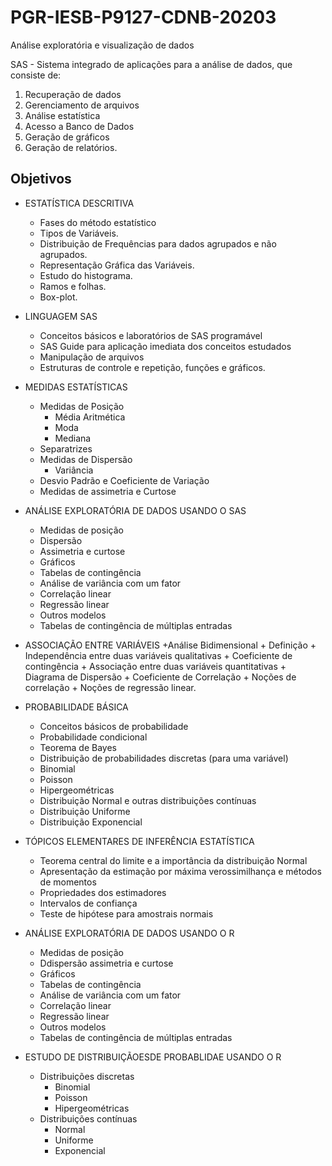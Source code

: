 # PGR-IESB-P9127-CDNB-20203

Análise exploratória e visualização de dados

SAS - Sistema integrado de aplicações para a análise de dados, que consiste de:
1. Recuperação de dados
2. Gerenciamento de arquivos
3. Análise estatística
4. Acesso a Banco de Dados
5. Geração de gráficos
6. Geração de relatórios. 

## Objetivos

* ESTATÍSTICA DESCRITIVA
	+ Fases do método estatístico
	+ Tipos de Variáveis.
	+ Distribuição de Frequências para dados agrupados e não agrupados.
	+ Representação Gráfica das Variáveis.
	+ Estudo do histograma. 
	+ Ramos e folhas.
	+ Box-plot.

* LINGUAGEM SAS
	+ Conceitos básicos e laboratórios de SAS programável
	+ SAS Guide para aplicação imediata dos conceitos estudados
	+ Manipulação de arquivos
	+ Estruturas de controle e repetição, funções e gráficos.
	
* MEDIDAS ESTATÍSTICAS
	+ Medidas de Posição
		+ Média Aritmética
		+ Moda
		+ Mediana
	+ Separatrizes
	+ Medidas de Dispersão
		+ Variância
	+ Desvio Padrão e Coeficiente de Variação
	+ Medidas de assimetria e Curtose

* ANÁLISE EXPLORATÓRIA DE DADOS USANDO O SAS
	+ Medidas de posição
	+ Dispersão
	+ Assimetria e curtose
	+ Gráficos
	+ Tabelas de contingência
	+ Análise de variância com um fator
	+ Correlação linear
	+ Regressão linear
	+ Outros modelos
	+ Tabelas de contingência de múltiplas entradas
	
* ASSOCIAÇÃO ENTRE VARIÁVEIS
	+Análise Bidimensional
		+ Definição
		+ Independência entre duas variáveis qualitativas
		+ Coeficiente de contingência
		+ Associação entre duas variáveis quantitativas
		+ Diagrama de Dispersão
		+ Coeficiente de Correlação
		+ Noções de correlação
		+ Noções de regressão linear.

* PROBABILIDADE BÁSICA
	+ Conceitos básicos de probabilidade
	+ Probabilidade condicional
	+ Teorema de Bayes
	+ Distribuição de probabilidades discretas (para uma variável)
	+ Binomial
	+ Poisson
	+ Hipergeométricas
	+ Distribuição Normal e outras distribuições contínuas
	+ Distribuição Uniforme
	+ Distribuição Exponencial

* TÓPICOS ELEMENTARES DE INFERÊNCIA ESTATÍSTICA
	+ Teorema central do limite e a importância da distribuição Normal
	+ Apresentação da estimação por máxima verossimilhança e métodos de momentos
	+ Propriedades dos estimadores
	+ Intervalos de confiança
	+ Teste de hipótese para amostrais normais
	
* ANÁLISE EXPLORATÓRIA DE DADOS USANDO O R
	+ Medidas de posição
	+ Ddispersão assimetria e curtose
	+ Gráficos
	+ Tabelas de contingência
	+ Análise de variância com um fator
	+ Correlação linear
	+ Regressão linear
	+ Outros modelos
	+ Tabelas de contingência de múltiplas entradas

* ESTUDO DE DISTRIBUIÇÃOESDE PROBABLIDAE USANDO O R
	+ Distribuições discretas
		+ Binomial
		+ Poisson
		+ Hipergeométricas
	+ Distribuições contínuas
		+ Normal
		+ Uniforme
		+ Exponencial
